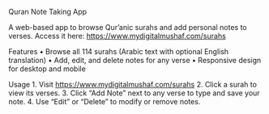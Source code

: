 Quran Note Taking App

A web-based app to browse Qur’anic surahs and add personal notes to verses. Access it here: https://www.mydigitalmushaf.com/surahs

Features
	•	Browse all 114 surahs (Arabic text with optional English translation)
	•	Add, edit, and delete notes for any verse
	•	Responsive design for desktop and mobile

Usage
	1.	Visit https://www.mydigitalmushaf.com/surahs
	2.	Click a surah to view its verses.
	3.	Click “Add Note” next to any verse to type and save your note.
	4.	Use “Edit” or “Delete” to modify or remove notes.
